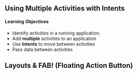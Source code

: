 ## Using Multiple Activities with Intents


#### Learning Objectives

* Identify _activities_ in a running application.
* Add **multiple** activities to an application
* Use **Intents** to move between activities
* Pass data between activities


## Layouts & FAB! (Floating Action Button)
